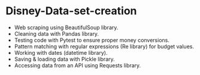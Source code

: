 # Disney-Data-set-creation

- Web scraping using BeautifulSoup library.
- Cleaning data with Pandas library.
- Testing code with Pytest to ensure proper money conversions.
- Pattern matching with regular expressions (Re library) for budget values.
- Working with dates (datetime library).
- Saving & loading data with Pickle library.
- Accessing data from an API using Requests library.
